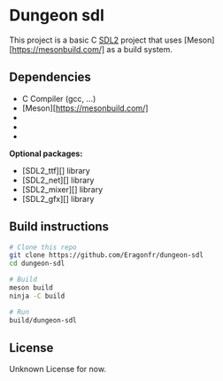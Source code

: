 # Dungeon sdl

This project is a basic C [SDL2][SDL] project that uses [Meson][https://mesonbuild.com/] as a build system.


## Dependencies

- C Compiler (gcc, ...)
- [Meson][https://mesonbuild.com/]
- [SDL]: https://www.libsdl.org
- [Git]: https://git-scm.com
- [SDL2_image]: https://www.libsdl.org/projects/SDL_image

**Optional packages:**

- [SDL2_ttf][] library
- [SDL2_net][] library
- [SDL2_mixer][] library
- [SDL2_gfx][] library

## Build instructions

```sh
# Clone this repo
git clone https://github.com/Eragonfr/dungeon-sdl
cd dungeon-sdl

# Build
meson build
ninja -C build

# Run
build/dungeon-sdl
```

## License

Unknown License for now.
